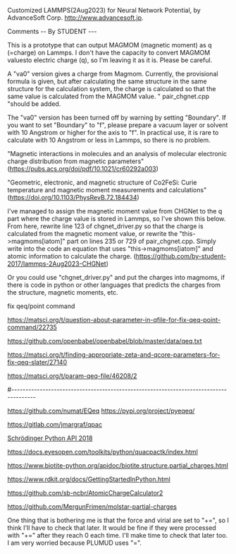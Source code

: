 Customized LAMMPS(2Aug2023) for Neural Network Potential, by AdvanceSoft Corp. <http://www.advancesoft.jp>.

Comments -- By STUDENT ---

This is a prototype that can output MAGMOM (magnetic moment) as q (=charge) on Lammps. I don't have the capacity to convert MAGMOM values ​​to electric charge (q), so I'm leaving it as it is. Please be careful.

A "va0" version gives a charge from Magmom. Currently, the provisional formula is given, but after calculating the same structure in the same structure for the calculation system, the charge is calculated so that the same value is calculated from the MAGMOM value. " pair_chgnet.cpp "should be added. 

The "va0" version has been turned off by warning by setting "Boundary". If you want to set "Boundary" to "f", please prepare a vacuum layer or solvent with 10 Angstrom or higher for the axis to "f". In practical use, it is rare to calculate with 10 Angstrom or less in Lammps, so there is no problem.

"Magnetic interactions in molecules and an analysis of molecular electronic charge distribution from magnetic parameters"(https://pubs.acs.org/doi/pdf/10.1021/cr60292a003)

"Geometric, electronic, and magnetic structure of Co2⁢FeSi: Curie temperature and magnetic moment measurements and calculations"(https://doi.org/10.1103/PhysRevB.72.184434)

I've managed to assign the magnetic moment value from CHGNet to the q part where the charge value is stored in Lammps, so I've shown this below. From here, rewrite line 123 of chgnet_driver.py so that the charge is calculated from the magnetic moment value, or rewrite the "this->magmoms[iatom]" part on lines 235 or 729 of pair_chgnet.cpp. Simply write into the code an equation that uses "this->magmoms[iatom]" and atomic information to calculate the charge. (https://github.com/by-student-2017/lammps-2Aug2023-CHGNet)

Or you could use "chgnet_driver.py" and put the charges into magmoms, if there is code in python or other languages ​​that predicts the charges from the structure, magnetic moments, etc.

fix qeq/point command

https://matsci.org/t/question-about-parameter-in-qfile-for-fix-qeq-point-command/22735

https://github.com/openbabel/openbabel/blob/master/data/qeq.txt

https://matsci.org/t/finding-appropriate-zeta-and-qcore-parameters-for-fix-qeq-slater/27140

https://matsci.org/t/param-qeq-file/46208/2

#--------------------------------------------------------------------------------------

https://github.com/numat/EQeq
https://pypi.org/project/pyeqeq/

https://gitlab.com/jmargraf/qpac

[Schrödinger Python API 2018](https://content.schrodinger.com/Docs/r2018-2/python_api/api/schrodinger.structure.html)

https://docs.eyesopen.com/toolkits/python/quacpactk/index.html

https://www.biotite-python.org/apidoc/biotite.structure.partial_charges.html

https://www.rdkit.org/docs/GettingStartedInPython.html

https://github.com/sb-ncbr/AtomicChargeCalculator2

https://github.com/MergunFrimen/molstar-partial-charges

One thing that is bothering me is that the force and virial are set to "+=", so I think I'll have to check that later. It would be fine if they were processed with "+=" after they reach 0 each time. I'll make time to check that later too. I am very worried because PLUMUD uses "=".
